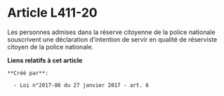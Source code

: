 # Article L411-20

Les personnes admises dans la réserve citoyenne de la police nationale souscrivent une déclaration d'intention de servir en
qualité de réserviste citoyen de la police nationale.

**Liens relatifs à cet article**

	**Créé par**:

	  - Loi n°2017-86 du 27 janvier 2017 - art. 6
